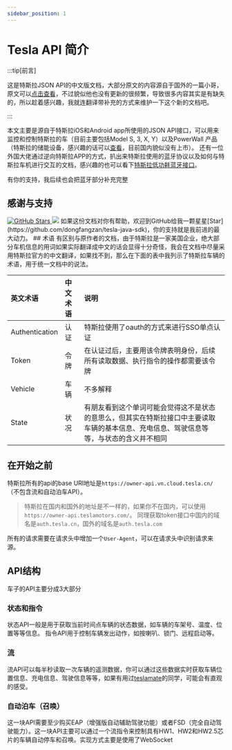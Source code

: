 ```yaml
---
sidebar_position: 1
---
```



# Tesla API 简介
:::tip[前言]

这是特斯拉JSON API的中文版文档，大部分原文的内容源自于国外的一篇小哥，原文可以[点击查看](https://tesla-api.timdorr.com/)，不过貌似他也没有更新的很频繁，导致很多内容其实是有缺失的，所以趁着感兴趣，我就连翻译带补充的方式来维护一下这个新的文档吧。

:::


本文主要是源自于特斯拉iOS和Android app所使用的JSON API接口，可以用来监控和控制特斯拉的车（目前主要包括Model S, 3, X, Y）以及PowerWall 产品（特斯拉的储能设备，感兴趣的话可以[查看](https://www.tesla.cn/powerwall)，目前国内貌似没有上市）。
还有一位外国大佬通过逆向特斯拉APP的方式，扒出来特斯拉使用的蓝牙协议以及如何与特斯拉车机进行交互的文档，感兴趣的也可以看下[特斯拉低功耗蓝牙接口](https://teslabtapi.lexnastin.com/)。

有你的支持，我后续也会把蓝牙部分补充完整

## 感谢与支持
<a href="https://github.com/dongfangzan/tesla-java-sdk" target="_blank" rel="noopener noreferrer">
  <img src="https://img.shields.io/github/stars/dongfangzan/tesla-java-sdk?style=social" style={{ top: '5px', position: 'relative' }} alt="GitHub Stars" />
</a>
<a href="https://github.com/dongfangzan/tesla-java-sdk" target="_blank"><img src="https://img.shields.io/github/forks/dongfangzan/tesla-java-sdk?label=Fork&style=social" style={{ top: '5px', position: 'relative' }}></img></a>
如果这份文档对你有帮助，欢迎到GitHub给我一颗星星[Star](https://github.com/dongfangzan/tesla-java-sdk)，你的支持就是我前进的最大动力。
## 术语
有区别与原作者的文档，由于特斯拉是一家美国企业，绝大部分车机信息的用词如果实际翻译成中文的话会显得十分奇怪，我会在文档中尽量采用特斯拉官方的中文翻译，如果找不到，那么在下面的表中我列示了特斯拉车辆的术语，用于统一文档中的说法。

英文术语|中文术语|说明
:-|:-|:-
Authentication|认证|特斯拉使用了oauth的方式来进行SSO单点认证
Token|令牌|在认证过后，主要用该令牌表明身份，后续所有读取数据、执行指令的操作都需要该令牌
Vehicle|车辆|不多解释
State|状况|有朋友看到这个单词可能会觉得这不是状态的意思么，但其实在特斯拉接口中主要读取车辆的基本信息、充电信息、驾驶信息等等，与状态的含义并不相同

## 在开始之前
特斯拉所有的api的base URI地址是`https://owner-api.vn.cloud.tesla.cn/` （不包含流和自动泊车API）。
> 特斯拉在国内和国外的地址是不一样的，如果你不在国内，可以使用`https://owner-api.teslamotors.com/`。
> 同理获取token接口中国内的域名是`auth.tesla.cn`，国外的域名是`auth.tesla.com`

所有的请求需要在请求头中增加一个`User-Agent`，可以在请求头中识别请求来源。
## API结构
车子的API主要分成3大部分
### 状态和指令
状态API一般是用于获取当前时间点车辆的状态数据，如车辆的车架号、温度、位置等等信息。
指令API用于控制车辆发出动作，如按喇叭、锁门、远程启动等。
### 流
流API可以每半秒读取一次车辆的遥测数据，你可以通过这些数据实时获取车辆位置信息、充电信息、驾驶信息等等，如果有用过[teslamate](https://docs.teslamate.org/)的同学，可能会有直观的感受。
### 自动泊车（召唤）
这一块API需要至少购买EAP（增强版自动辅助驾驶功能）或者FSD（完全自动驾驶能力）。这一块API主要可以通过一个流指令来控制具有HW1、HW2和HW2.5芯片的车辆自动停车和召唤。实现方式主要是使用了WebSocket